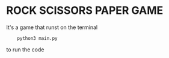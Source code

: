 # ROCK SCISSORS PAPER GAME

It's a game that runst on the terminal

```
    python3 main.py
```
 to run the code
